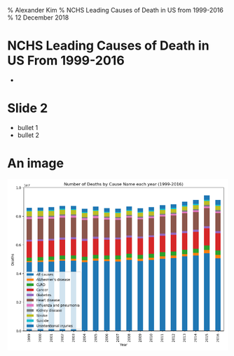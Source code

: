 % Alexander Kim
% NCHS Leading Causes of Death in US from 1999-2016
% 12 December 2018


# NCHS Leading Causes of Death in US From 1999-2016

-  



# Slide 2
- bullet 1
- bullet 2

# An image
![img](https://github.com/BIOF309/group-project-ajk/blob/master/%23deathsbycausenameyear_bargraph.png)